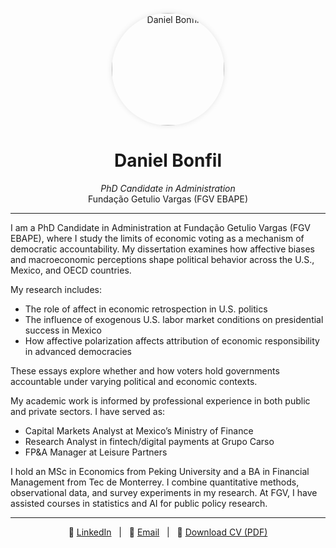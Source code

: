 <!-- Centered profile image with rounded style -->
<p align="center">
  <img src="https://www.dropbox.com/scl/fi/hmz7vw9birf2otqdqmfq8/DABP_2025.jpg?rlkey=0omisjbtjvyc0c5i0uuapfh28&st=m9tqz5qz&raw=1" alt="Daniel Bonfil" width="180" style="border-radius: 50%; box-shadow: 0px 0px 10px rgba(0,0,0,0.1);">
</p>

<h1 align="center">Daniel Bonfil</h1>

<p align="center"><em>PhD Candidate in Administration</em><br>
Fundação Getulio Vargas (FGV EBAPE)</p>

---

I am a PhD Candidate in Administration at Fundação Getulio Vargas (FGV EBAPE), where I study the limits of economic voting as a mechanism of democratic accountability. My dissertation examines how affective biases and macroeconomic perceptions shape political behavior across the U.S., Mexico, and OECD countries.

My research includes:
- The role of affect in economic retrospection in U.S. politics
- The influence of exogenous U.S. labor market conditions on presidential success in Mexico
- How affective polarization affects attribution of economic responsibility in advanced democracies

These essays explore whether and how voters hold governments accountable under varying political and economic contexts.

My academic work is informed by professional experience in both public and private sectors. I have served as:
- Capital Markets Analyst at Mexico’s Ministry of Finance
- Research Analyst in fintech/digital payments at Grupo Carso
- FP&A Manager at Leisure Partners

I hold an MSc in Economics from Peking University and a BA in Financial Management from Tec de Monterrey. I combine quantitative methods, observational data, and survey experiments in my research. At FGV, I have assisted courses in statistics and AI for public policy research.

---

<div align="center">

🔗 <a href="https://www.linkedin.com/in/danbonfil">LinkedIn</a> &nbsp;&nbsp;|&nbsp;&nbsp; 📧 <a href="mailto:danbonfil@gmail.com">Email</a> &nbsp;&nbsp;|&nbsp;&nbsp; 📄 <a href="https://www.dropbox.com/scl/fi/9wb1t2xvm691bqttgicyc/RS_DABP_2025.pdf?rlkey=z2la8nahlm1nv15us70v9jpau&raw=1">Download CV (PDF)</a>

</div>
